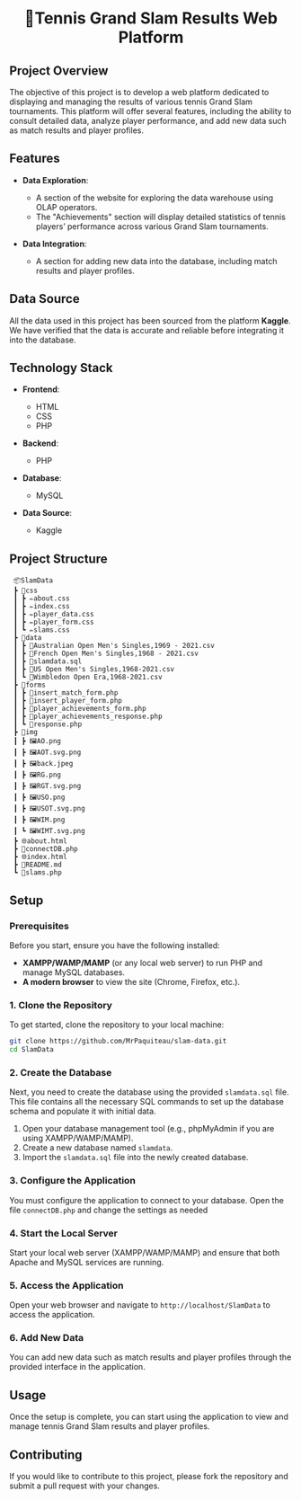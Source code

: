 <h1 align="center">🎾Tennis Grand Slam Results Web Platform

## Project Overview

The objective of this project is to develop a web platform dedicated to displaying and managing the results of various tennis Grand Slam tournaments. This platform will offer several features, including the ability to consult detailed data, analyze player performance, and add new data such as match results and player profiles.

## Features

- **Data Exploration**: 
  - A section of the website for exploring the data warehouse using OLAP operators. 
  - The "Achievements" section will display detailed statistics of tennis players’ performance across various Grand Slam tournaments.

- **Data Integration**: 
  - A section for adding new data into the database, including match results and player profiles.

## Data Source

All the data used in this project has been sourced from the platform **Kaggle**. We have verified that the data is accurate and reliable before integrating it into the database.

## Technology Stack

- **Frontend**: 
  - HTML
  - CSS
  - PHP
  
- **Backend**: 
  - PHP
  
- **Database**: 
  - MySQL

- **Data Source**: 
  - Kaggle

## Project Structure

```
 📦SlamData
 ┣ 📂css
 ┃ ┣ ✏️about.css
 ┃ ┣ ✏️index.css
 ┃ ┣ ✏️player_data.css
 ┃ ┣ ✏️player_form.css
 ┃ ┗ ✏️slams.css
 ┣ 📂data
 ┃ ┣ 📄Australian Open Men's Singles,1969 - 2021.csv
 ┃ ┣ 📄French Open Men's Singles,1968 - 2021.csv
 ┃ ┣ 💾slamdata.sql
 ┃ ┣ 📄US Open Men's Singles,1968-2021.csv
 ┃ ┗ 📄Wimbledon Open Era,1968-2021.csv
 ┣ 📂forms
 ┃ ┣ 🐘insert_match_form.php
 ┃ ┣ 🐘insert_player_form.php
 ┃ ┣ 🐘player_achievements_form.php
 ┃ ┣ 🐘player_achievements_response.php
 ┃ ┗ 🐘response.php
 ┣ 📂img
 ┃ ┣ 🖼️AO.png
 ┃ ┣ 🖼️AOT.svg.png
 ┃ ┣ 🖼️back.jpeg
 ┃ ┣ 🖼️RG.png
 ┃ ┣ 🖼️RGT.svg.png
 ┃ ┣ 🖼️USO.png
 ┃ ┣ 🖼️USOT.svg.png
 ┃ ┣ 🖼️WIM.png
 ┃ ┗ 🖼️WIMT.svg.png
 ┣ 🌐about.html
 ┣ 🐘connectDB.php
 ┣ 🌐index.html
 ┣ 📜README.md
 ┗ 🐘slams.php
```

## Setup

### Prerequisites

Before you start, ensure you have the following installed:

- **XAMPP/WAMP/MAMP** (or any local web server) to run PHP and manage MySQL databases.
- **A modern browser** to view the site (Chrome, Firefox, etc.).

### 1. Clone the Repository

To get started, clone the repository to your local machine:

```bash
git clone https://github.com/MrPaquiteau/slam-data.git
cd SlamData
```

### 2. Create the Database

Next, you need to create the database using the provided `slamdata.sql` file. This file contains all the necessary SQL commands to set up the database schema and populate it with initial data.

1. Open your database management tool (e.g., phpMyAdmin if you are using XAMPP/WAMP/MAMP).
2. Create a new database named `slamdata`.
3. Import the `slamdata.sql` file into the newly created database.

### 3. Configure the Application

You must configure the application to connect to your database. Open the file `connectDB.php` and change the settings as needed

### 4. Start the Local Server

Start your local web server (XAMPP/WAMP/MAMP) and ensure that both Apache and MySQL services are running.

### 5. Access the Application

Open your web browser and navigate to `http://localhost/SlamData` to access the application.

### 6. Add New Data

You can add new data such as match results and player profiles through the provided interface in the application.

## Usage

Once the setup is complete, you can start using the application to view and manage tennis Grand Slam results and player profiles.

## Contributing

If you would like to contribute to this project, please fork the repository and submit a pull request with your changes.
